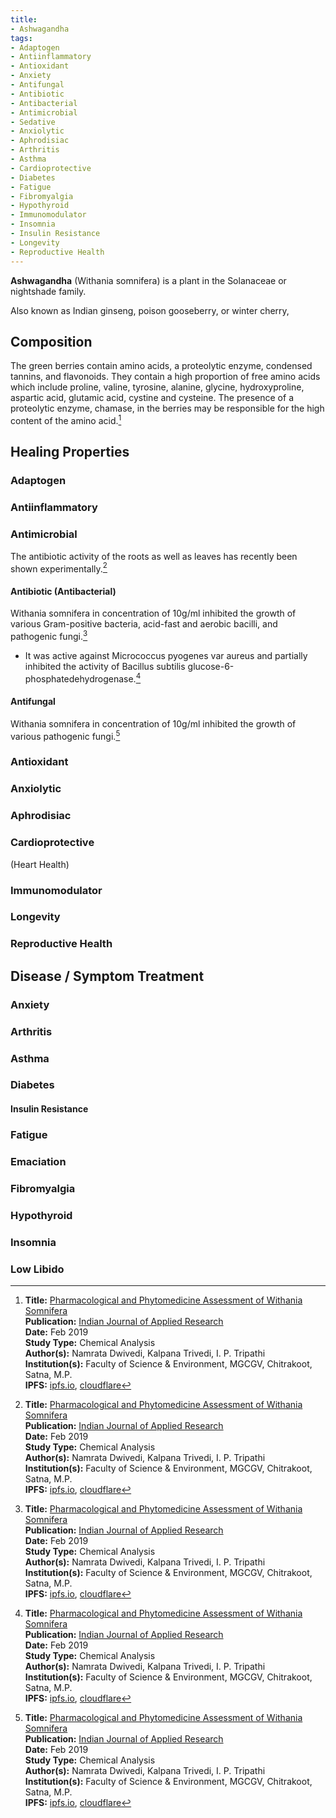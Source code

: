 ```yaml
---
title:
- Ashwagandha
tags: 
- Adaptogen
- Antiinflammatory
- Antioxidant
- Anxiety
- Antifungal
- Antibiotic
- Antibacterial
- Antimicrobial
- Sedative
- Anxiolytic
- Aphrodisiac
- Arthritis
- Asthma
- Cardioprotective
- Diabetes
- Fatigue
- Fibromyalgia
- Hypothyroid
- Immunomodulator
- Insomnia
- Insulin Resistance
- Longevity
- Reproductive Health
---
```

**Ashwagandha** (Withania somnifera) is a plant in the Solanaceae or nightshade family.

Also known as Indian ginseng, poison gooseberry, or winter cherry,

## Composition

The green berries contain amino acids, a proteolytic enzyme, condensed tannins, and flavonoids. They contain a high proportion of free amino acids which include proline, valine, tyrosine, alanine, glycine, hydroxyproline, aspartic acid, glutamic acid, cystine and cysteine. The presence of a proteolytic enzyme, chamase, in the berries may be responsible for the high content of the amino acid.[^1]

## Healing Properties

### Adaptogen

### Antiinflammatory

### Antimicrobial

The antibiotic activity of the roots as well as leaves has recently been shown experimentally.[^1]

#### Antibiotic (Antibacterial)

Withania somnifera in concentration of 10g/ml inhibited the growth of various Gram-positive bacteria, acid-fast and
aerobic bacilli, and pathogenic fungi.[^1]

- It was active against Micrococcus pyogenes var aureus and partially inhibited the activity of Bacillus subtilis glucose-6-phosphatedehydrogenase.[^1]

#### Antifungal

Withania somnifera in concentration of 10g/ml inhibited the growth of various pathogenic fungi.[^1]

### Antioxidant

### Anxiolytic

### Aphrodisiac

### Cardioprotective

(Heart Health)

### Immunomodulator

### Longevity

### Reproductive Health

## Disease / Symptom Treatment

### Anxiety

### Arthritis

### Asthma

### Diabetes

#### Insulin Resistance

### Fatigue

### Emaciation

### Fibromyalgia

### Hypothyroid

### Insomnia

### Low Libido

[^1]: **Title:** [Pharmacological and Phytomedicine Assessment of Withania Somnifera](https://www.worldwidejournals.com/indian-journal-of-applied-research-(IJAR)/fileview/February_2019_1548854338__158.pdf)<br>
**Publication:** [Indian Journal of Applied Research](https://www.worldwidejournals.com/indian-journal-of-applied-research-(IJAR)/)<br>
**Date:** Feb 2019<br>
**Study Type:**  Chemical Analysis<br>
**Author(s):** Namrata Dwivedi, Kalpana Trivedi, I. P. Tripathi<br>
**Institution(s):** Faculty of Science & Environment, MGCGV, Chitrakoot, Satna, M.P.<br>
**IPFS:** [ipfs.io](https://ipfs.io/ipfs/QmTEgqbrMU6hB4JoZa6reTQTAeAs7P2dEuozMf4Vsdq3gR), [cloudflare](https://cloudflare-ipfs.com/ipfs/QmTEgqbrMU6hB4JoZa6reTQTAeAs7P2dEuozMf4Vsdq3gR)


[^2]: **Title:** []()<br>
**Publication:** []()<br>
**Date:** <br>
**Study Type:** Animal Study, Commentary, Human Study: In Vitro - In Vivo - In Silico, Human: Case Report, Meta Analysis, Review<br>
**Author(s):** <br>
**Institutions:** <br>
**IPFS:** [ipfs.io](https://ipfs.io/ipfs/), [cloudflare](https://cloudflare-ipfs.com/ipfs/)

[^3]: **Title:** []()<br>
**Publication:** []()<br>
**Date:** <br>
**Study Type:** Animal Study, Commentary, Human Study: In Vitro - In Vivo - In Silico, Human: Case Report, Meta Analysis, Review<br>
**Author(s):** <br>
**Institutions:** <br>
**IPFS:** [ipfs.io](https://ipfs.io/ipfs/), [cloudflare](https://cloudflare-ipfs.com/ipfs/)